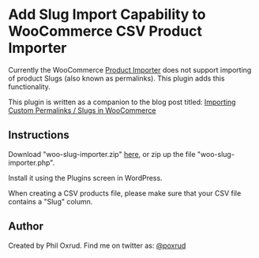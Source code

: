 # Add Slug Import Capability to WooCommerce CSV Product Importer
Currently the WooCommerce [Product Importer](https://github.com/woocommerce/woocommerce/wiki/Product-CSV-Import-Schema#csv-columns-and-formatting) does not support importing of product Slugs (also known as permalinks). This plugin adds this functionality. 

This plugin is written as a companion to the blog post titled: [Importing Custom Permalinks / Slugs in WooCommerce](http://blog.oxrud.com/posts/import-slug-into-woocommerce)

## Instructions
Download "woo-slug-importer.zip" [here](http://blog.oxrud.com/assets/woo-slug-importer.zip), or zip up the file "woo-slug-importer.php". 

Install it using the Plugins screen in WordPress.

When creating a CSV products file, please make sure that your CSV file contains a "Slug" column. 

## Author
Created by Phil Oxrud.
Find me on twitter as: [@poxrud](htts://www.twitter.com/poxrud)
